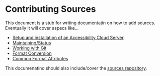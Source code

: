 Contributing Sources
====================

This document is a stub for writing documentatin on how to add sources. Eventually it will cover aspecs like...

- [Setup and installation of an Accessibility Cloud Server](setup.md)
- [Maintaining/Status](maintanance.md)
- [Working with Git](sources-with-git.md)
- [Format Conversion](conversion.md)
- [Common Format Attributes](common-format.md)

This documenatino should also include/cover the [sources repository](https://github.com/sozialhelden/ac-sources).